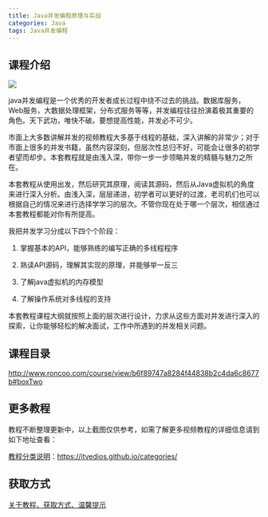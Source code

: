 ```yaml
---
title: Java并发编程原理与实战
categories: Java
tags: Java并发编程
---
```


## 课程介绍

![](http://static.roncoo.com/lecturer/ec8a20af4dcd42bfb88a25bc34ca5d97.jpg)

<!--more-->

java并发编程是一个优秀的开发者成长过程中绕不过去的挑战。数据库服务，Web服务，大数据处理框架，分布式服务等等，并发编程往往扮演着极其重要的角色。天下武功，唯快不破。要想提高性能，并发必不可少。

​市面上大多数讲解并发的视频教程大多基于线程的基础，深入讲解的非常少；对于市面上很多的并发书籍，虽然内容深刻，但层次性总归不好，可能会让很多的初学者望而却步。本套教程就是由浅入深，带你一步一步领略并发的精髓与魅力之所在。

​本套教程从使用出发，然后研究其原理，阅读其源码，然后从Java虚拟机的角度来进行深入分析。由浅入深，层层递进，初学者可以更好的过渡，老司机们也可以根据自己的情况来进行选择学学习的层次。不管你现在处于哪一个层次，相信通过本套教程都能对你有所提高。

我把并发学习分成以下四个个阶段：

1. 掌握基本的API，能够熟练的编写正确的多线程程序

2. 熟读API源码，理解其实现的原理，并能够举一反三

3. 了解java虚拟机的内存模型

4. 了解操作系统对多线程的支持

本套教程课程大纲就按照上面的层次进行设计，力求从这些方面对并发进行深入的探索，让你能够轻松的解决面试，工作中所遇到的并发相关问题。

## 课程目录

http://www.roncoo.com/course/view/b6f89747a8284f44838b2c4da6c8677b#boxTwo

## 更多教程

教程不断整理更新中，以上截图仅供参考，如需了解更多视频教程的详细信息请到如下地址查看：

[教程分类说明](https://itvedios.github.io/categories/)：<https://itvedios.github.io/categories/>

## 获取方式

[关于教程、获取方式、温馨提示](https://itvedios.github.io/about/)